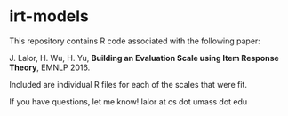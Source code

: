 # irt-models

This repository contains R code associated with the following paper:

J. Lalor, H. Wu, H. Yu, **Building an Evaluation Scale using Item Response Theory**, EMNLP 2016. 

Included are individual R files for each of the scales that were fit.

If you have questions, let me know! lalor at cs dot umass dot edu